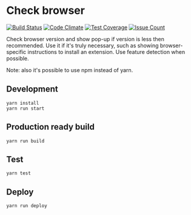 # Check browser
[![Build Status](https://travis-ci.org/pure-js/check-browser.svg?branch=master)](https://travis-ci.org/pure-js/check-browser)
[![Code Climate](https://codeclimate.com/github/pure-js/check-browser/badges/gpa.svg)](https://codeclimate.com/github/pure-js/check-browser)
[![Test Coverage](https://codeclimate.com/github/pure-js/check-browser/badges/coverage.svg)](https://codeclimate.com/github/pure-js/check-browser/coverage)
[![Issue Count](https://codeclimate.com/github/pure-js/check-browser/badges/issue_count.svg)](https://codeclimate.com/github/pure-js/check-browser)

Check browser version and show pop-up if version is less then recommended.
Use it if it's truly necessary, such as showing browser-specific instructions to install an extension. Use feature detection when possible.

Note: also it's possible to use npm instead of yarn.
## Development
    yarn install
    yarn run start

## Production ready build
    yarn run build

## Test
    yarn test

## Deploy
    yarn run deploy
